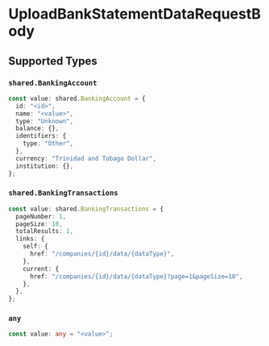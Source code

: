 # UploadBankStatementDataRequestBody


## Supported Types

### `shared.BankingAccount`

```typescript
const value: shared.BankingAccount = {
  id: "<id>",
  name: "<value>",
  type: "Unknown",
  balance: {},
  identifiers: {
    type: "Other",
  },
  currency: "Trinidad and Tobago Dollar",
  institution: {},
};
```

### `shared.BankingTransactions`

```typescript
const value: shared.BankingTransactions = {
  pageNumber: 1,
  pageSize: 10,
  totalResults: 1,
  links: {
    self: {
      href: "/companies/{id}/data/{dataType}",
    },
    current: {
      href: "/companies/{id}/data/{dataType}?page=1&pageSize=10",
    },
  },
};
```

### `any`

```typescript
const value: any = "<value>";
```

